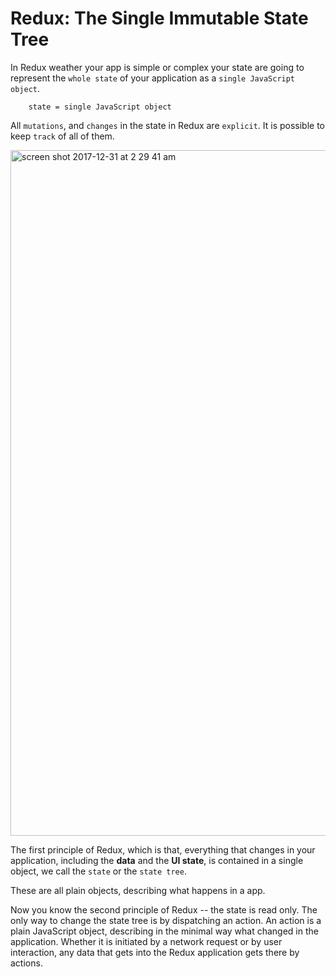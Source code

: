 # Redux: The Single Immutable State Tree

In Redux weather your app is simple or complex your state are going to represent the `whole state` of your application as a `single JavaScript object`. 

        state = single JavaScript object

All `mutations`, and `changes` in the state in Redux are `explicit`. It is possible to keep `track` of all of them.

<img width="1097" alt="screen shot 2017-12-31 at 2 29 41 am" src="https://user-images.githubusercontent.com/5876481/34460950-8cc91608-edd2-11e7-8b34-13036f2f70c5.png">

The first principle of Redux, which is that, everything that changes in your application, including the **data** and the **UI state**, is contained in a single object, we call the `state` or the `state tree`.

These are all plain objects, describing what happens in a app. 

Now you know the second principle of Redux -- the state is read only. The only way to change the state tree is by dispatching an action. An action is a plain JavaScript object, describing in the minimal way what changed in the application. Whether it is initiated by a network request or by user interaction, any data that gets into the Redux application gets there by actions.

